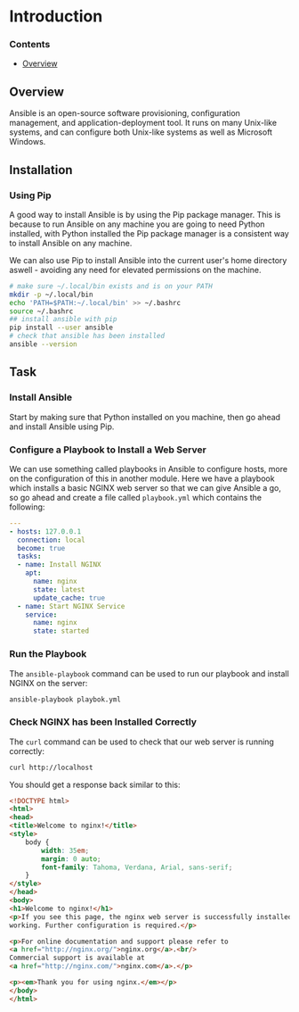 <!--PROPS>
{
    "prerequisites": [
        "package-managers/pip-introduction",
        "linux/path-environment-variable"
    ],
    "supportedPlatforms": [
        "ubuntu-18"
    ]
}
<!-->
# Introduction
<!--TOC_START-->
### Contents
- [Overview](#overview)

<!--TOC_END-->
## Overview
Ansible is an open-source software provisioning, configuration management, and application-deployment tool.
It runs on many Unix-like systems, and can configure both Unix-like systems as well as Microsoft Windows. 

## Installation
### Using Pip
A good way to install Ansible is by using the Pip package manager.
This is because to run Ansible on any machine you are going to need Python installed, with Python installed the Pip package manager is a consistent way to install Ansible on any machine.

We can also use Pip to install Ansible into the current user's home directory aswell - avoiding any need for elevated permissions on the machine.
```bash
# make sure ~/.local/bin exists and is on your PATH
mkdir -p ~/.local/bin
echo 'PATH=$PATH:~/.local/bin' >> ~/.bashrc
source ~/.bashrc
## install ansible with pip
pip install --user ansible
# check that ansible has been installed
ansible --version
```
## Task
### Install Ansible
Start by making sure that Python installed on you machine, then go ahead and install Ansible using Pip.
### Configure a Playbook to Install a Web Server
We can use something called playbooks in Ansible to configure hosts, more on the configuration of this in another module.
Here we have a playbook which installs a basic NGINX web server so that we can give Ansible a go, so go ahead and create a file called `playbook.yml` which contains the following:
```yaml
---
- hosts: 127.0.0.1
  connection: local
  become: true
  tasks:
  - name: Install NGINX
    apt:
      name: nginx
      state: latest
      update_cache: true
  - name: Start NGINX Service
    service:
      name: nginx
      state: started
```
### Run the Playbook
The `ansible-playbook` command can be used to run our playbook and install NGINX on the server:
```bash
ansible-playbook playbok.yml
```
### Check NGINX has been Installed Correctly
The `curl` command can be used to check that our web server is running correctly:
```bash
curl http://localhost
```
You should get a response back similar to this:
```html
<!DOCTYPE html>
<html>
<head>
<title>Welcome to nginx!</title>
<style>
    body {
        width: 35em;
        margin: 0 auto;
        font-family: Tahoma, Verdana, Arial, sans-serif;
    }
</style>
</head>
<body>
<h1>Welcome to nginx!</h1>
<p>If you see this page, the nginx web server is successfully installed and
working. Further configuration is required.</p>

<p>For online documentation and support please refer to
<a href="http://nginx.org/">nginx.org</a>.<br/>
Commercial support is available at
<a href="http://nginx.com/">nginx.com</a>.</p>

<p><em>Thank you for using nginx.</em></p>
</body>
</html>
```